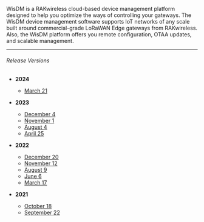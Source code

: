 <rk-head img="/assets/images/release-notes/WisDM.png"></rk-head>


WisDM is a RAKwireless cloud-based device management platform designed to help you optimize the ways of controlling your gateways. The WisDM device management software supports IoT networks of any scale built around commercial-grade LoRaWAN Edge gateways from RAKwireless. Also, the WisDM platform offers you remote configuration, OTAA updates, and scalable management.

---



###### Release Versions

- <b> 2024 </b>
    - [March 21](/Release-Notes/WisDM/2024/March-21/)

- <b> 2023 </b>
    - [December 4](/Release-Notes/WisDM/2023/December-4/)
    - [November 1](/Release-Notes/WisDM/2023/November-1/)
    - [August 4](/Release-Notes/WisDM/2023/August-4/)
    - [April 25](/Release-Notes/WisDM/2023/April-25/)

- <b> 2022 </b>
    - [December 20](/Release-Notes/WisDM/2022/December-20/)
    - [November 12](/Release-Notes/WisDM/2022/November-12/)
    - [August 9](/Release-Notes/WisDM/2022/August-9/)
    - [June 6](/Release-Notes/WisDM/2022/June-6/)
    - [March 17](/Release-Notes/WisDM/2022/March-17/)

- <b> 2021 </b>
    - [October 18](/Release-Notes/WisDM/2021/October-18/)
    - [September 22](/Release-Notes/WisDM/2021/September-22/)
